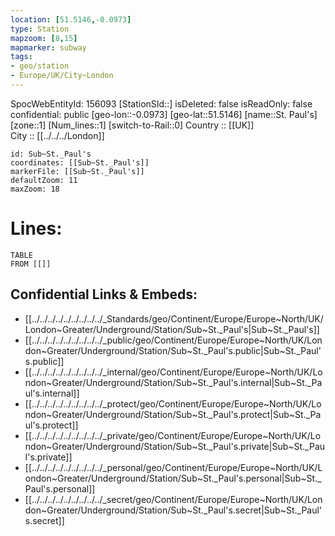```yaml
---
location: [51.5146,-0.0973] 
type: Station 
mapzoom: [8,15] 
mapmarker: subway 
tags:
- geo/station
- Europe/UK/City~London
---
```

SpocWebEntityId: 156093
[StationSId::] 
isDeleted: false
isReadOnly: false
confidential: public
[geo-lon::-0.0973] 
[geo-lat::51.5146] 
[name::St. Paul's] 
[zone::1] 
[Num_lines::1] 
[switch-to-Rail::0] 
Country :: [[UK]]  
City :: [[../../../London]]  


```leaflet
id: Sub~St._Paul's
coordinates: [[Sub~St._Paul's]] 
markerFile: [[Sub~St._Paul's]] 
defaultZoom: 11 
maxZoom: 18
```


# Lines: 
```dataview
TABLE 
FROM [[]] 
```

## Confidential Links & Embeds: 
- [[../../../../../../../../../_Standards/geo/Continent/Europe/Europe~North/UK/London~Greater/Underground/Station/Sub~St._Paul's|Sub~St._Paul's]] 
- [[../../../../../../../../../_public/geo/Continent/Europe/Europe~North/UK/London~Greater/Underground/Station/Sub~St._Paul's.public|Sub~St._Paul's.public]] 
- [[../../../../../../../../../_internal/geo/Continent/Europe/Europe~North/UK/London~Greater/Underground/Station/Sub~St._Paul's.internal|Sub~St._Paul's.internal]] 
- [[../../../../../../../../../_protect/geo/Continent/Europe/Europe~North/UK/London~Greater/Underground/Station/Sub~St._Paul's.protect|Sub~St._Paul's.protect]] 
- [[../../../../../../../../../_private/geo/Continent/Europe/Europe~North/UK/London~Greater/Underground/Station/Sub~St._Paul's.private|Sub~St._Paul's.private]] 
- [[../../../../../../../../../_personal/geo/Continent/Europe/Europe~North/UK/London~Greater/Underground/Station/Sub~St._Paul's.personal|Sub~St._Paul's.personal]] 
- [[../../../../../../../../../_secret/geo/Continent/Europe/Europe~North/UK/London~Greater/Underground/Station/Sub~St._Paul's.secret|Sub~St._Paul's.secret]] 
